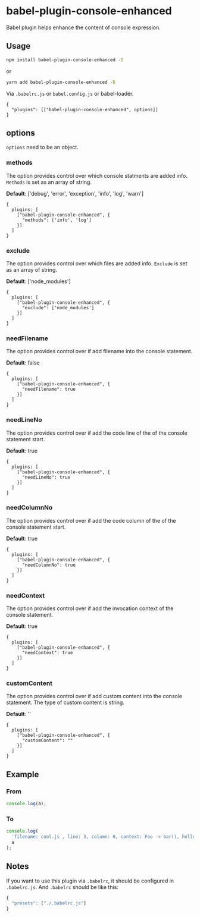 # babel-plugin-console-enhanced

Babel plugin helps enhance the content of console expression.

## Usage

```bash
npm install babel-plugin-console-enhanced -D
```

or

```bash
yarn add babel-plugin-console-enhanced -D
```

Via `.babelrc.js` or `babel.config.js` or babel-loader.

```
{
  "plugins": [["babel-plugin-console-enhanced", options]]
}
```

## options

`options` need to be an object.

### methods

The option provides control over which console statments are added info. `Methods` is set as an array of string.

**Default**: ['debug', 'error', 'exception', 'info', 'log', 'warn']

```
{
  plugins: [
    ["babel-plugin-console-enhanced", {
      "methods": ['info', 'log']
    }]
  ]
}
```

### exclude

The option provides control over which files are added info. `Exclude` is set as an array of string.

**Default**: ['node_modules']

```
{
  plugins: [
    ["babel-plugin-console-enhanced", {
      "exclude": ['node_modules']
    }]
  ]
}
```

### needFilename

The option provides control over if add filename into the console statement.

**Default**: false

```
{
  plugins: [
    ["babel-plugin-console-enhanced", {
      "needFilename": true
    }]
  ]
}
```

### needLineNo

The option provides control over if add the code line of the of the console statement start.

**Default**: true

```
{
  plugins: [
    ["babel-plugin-console-enhanced", {
      "needLineNo": true
    }]
  ]
}
```

### needColumnNo

The option provides control over if add the code column of the of the console statement start.

**Default**: true

```
{
  plugins: [
    ["babel-plugin-console-enhanced", {
      "needColumnNo": true
    }]
  ]
}
```

### needContext

The option provides control over if add the invocation context of the console statement.

**Default**: true

```
{
  plugins: [
    ["babel-plugin-console-enhanced", {
      "needContext": true
    }]
  ]
}
```

### customContent

The option provides control over if add custom content into the console statement. The type of custom content is string.

**Default**: ''

```
{
  plugins: [
    ["babel-plugin-console-enhanced", {
      "customContent": ""
    }]
  ]
}
```

## Example

### From

```javascript
console.log(a);
```

### To

```javascript
console.log(
  'filename: cool.js , line: 3, column: 0, context: Foo -> bar(), hello world, ',
  a
);
```

## Notes

If you want to use this plugin via `.babelrc`, it should be configured in `.babelrc.js`.
And `.babelrc` should be like this:

```javascript
{
  "presets": ["./.babelrc.js"]
}
```
